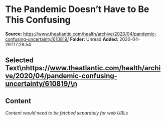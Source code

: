 # The Pandemic Doesn’t Have to Be This Confusing

**Source:** https://www.theatlantic.com/health/archive/2020/04/pandemic-confusing-uncertainty/610819/
**Folder:** Unread
**Added:** 2020-04-29T17:28:54


## Selected Text\nhttps://www.theatlantic.com/health/archive/2020/04/pandemic-confusing-uncertainty/610819/\n

## Content
*Content would need to be fetched separately for web URLs*
